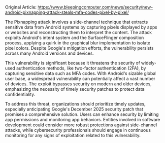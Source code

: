 Original Article: https://www.bleepingcomputer.com/news/security/new-android-pixnapping-attack-steals-mfa-codes-pixel-by-pixel/

The Pixnapping attack involves a side-channel technique that extracts sensitive data from Android systems by capturing pixels displayed by apps or websites and reconstructing them to interpret the content. The attack exploits Android's intent system and the SurfaceFlinger composition process, applying a quirk in the graphical blur implementation to isolate pixel colors. Despite Google's mitigation efforts, the vulnerability persists across many Android versions and devices.

This vulnerability is significant because it threatens the security of widely-used authentication methods, like two-factor authentication (2FA), by capturing sensitive data such as MFA codes. With Android's sizable global user base, a widespread vulnerability can potentially affect a vast number of devices. The exploit bypasses security on modern and older devices, emphasizing the necessity of timely security patches to protect data confidentiality.

To address this threat, organizations should prioritize timely updates, especially anticipating Google's December 2025 security patch that promises a comprehensive solution. Users can enhance security by limiting app permissions and monitoring app behaviors. Entities involved in software development could consider more robust protections against side-channel attacks, while cybersecurity professionals should engage in continuous monitoring for any signs of exploitation related to this vulnerability.
